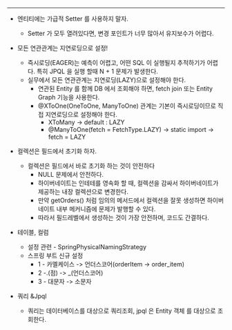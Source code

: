 ---
* 엔티티에는 가급적 Setter 를 사용하지 말자.
  * Setter 가 모두 열려있다면, 변경 포인트가 너무 많아서 유지보수가 어렵다.
  

* 모든 연관관계는 지연로딩으로 설정!
  * 즉시로딩(EAGER)는 예측이 어렵고, 어떤 SQL 이 실행될지 추적하기가 어렵다. 특히 JPQL 을 실행 할때 N + 1 문제가 발생한다.
  * 실무에서 모든 연관관계는 지연로딩(LAZY)으로 설정해야 한다.
    * 연관된 Entity 를 함께 DB 에서 조회해야 하면, fetch join 또는 Entity Graph 기능을 사용한다.
    * @XToOne(OneToOne, ManyToOne) 관계는 기본이 즉시로딩이므로 직접 지연로딩으로 설정해야 한다.
      * XToMany -> default : LAZY
      * @ManyToOne(fetch = FetchType.LAZY) -> static import -> fetch = LAZY


* 컬렉션은 필드에서 초기화 하자.
  * 컬렉션은 필드에서 바로 초기화 하는 것이 안전하다
    * NULL 문제에서 안전하다.
    * 하이버네이트는 인테테를 영속화 할 때, 컬렉션을 감싸서 하이버네이트가 제공하는 내장 컬렉션으로 변경한다.
    * 만약 getOrders() 처럼 임의의 메서드에서 컬렉션을 잘못 생성하면 하이버네이트 내부 메커니즘에 문제가 발행할 수 있다.
    * 따라서 필드레벨에서 생성하는 것이 가장 안전하며, 코드도 간결하다.


* 테이블, 컬럼
  * 설정 관련 - SpringPhysicalNamingStrategy
  * 스프링 부트 신규 설정
    * 1 - 카멜케이스 -> 언더스코어(orderItem -> order_item)
    * 2 -.(점) -> _(언더스코어)
    * 3 - 대문자 -> 소문자

* 쿼리 &Jpql 
  * 쿼리는 데이터베이스를 대상으로 쿼리조회, jpql 은 Entity 객체 를 대상으로 조회한다.

